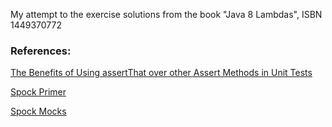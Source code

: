 My attempt to the exercise solutions from the book "Java 8 Lambdas", ISBN 1449370772

### References:

[The Benefits of Using assertThat over other Assert Methods in Unit Tests](https://objectpartners.com/2013/09/18/the-benefits-of-using-assertthat-over-other-assert-methods-in-unit-tests/)

[Spock Primer](http://spockframework.github.io/spock/docs/1.0/spock_primer.html)

[Spock Mocks](https://spockframework.github.io/spock/docs/1.0/interaction_based_testing.html)